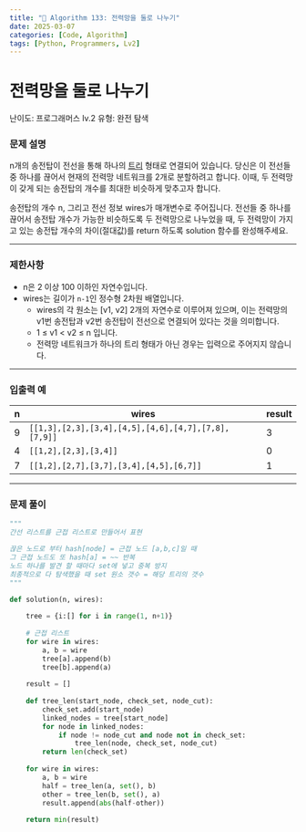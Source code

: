```yaml
---
title: "🧠 Algorithm 133: 전력망을 둘로 나누기"
date: 2025-03-07
categories: [Code, Algorithm]
tags: [Python, Programmers, Lv2]
---
```


# 전력망을 둘로 나누기

난이도: 프로그래머스 lv.2
유형: 완전 탐색

### **문제 설명**

n개의 송전탑이 전선을 통해 하나의 [트리](https://en.wikipedia.org/wiki/Tree_(data_structure)) 형태로 연결되어 있습니다. 당신은 이 전선들 중 하나를 끊어서 현재의 전력망 네트워크를 2개로 분할하려고 합니다. 이때, 두 전력망이 갖게 되는 송전탑의 개수를 최대한 비슷하게 맞추고자 합니다.

송전탑의 개수 n, 그리고 전선 정보 wires가 매개변수로 주어집니다. 전선들 중 하나를 끊어서 송전탑 개수가 가능한 비슷하도록 두 전력망으로 나누었을 때, 두 전력망이 가지고 있는 송전탑 개수의 차이(절대값)를 return 하도록 solution 함수를 완성해주세요.

---

### 제한사항

- n은 2 이상 100 이하인 자연수입니다.
- wires는 길이가 `n-1`인 정수형 2차원 배열입니다.
    - wires의 각 원소는 [v1, v2] 2개의 자연수로 이루어져 있으며, 이는 전력망의 v1번 송전탑과 v2번 송전탑이 전선으로 연결되어 있다는 것을 의미합니다.
    - 1 ≤ v1 < v2 ≤ n 입니다.
    - 전력망 네트워크가 하나의 트리 형태가 아닌 경우는 입력으로 주어지지 않습니다.

---

### 입출력 예

| n | wires | result |
| --- | --- | --- |
| 9 | `[[1,3],[2,3],[3,4],[4,5],[4,6],[4,7],[7,8],[7,9]]` | 3 |
| 4 | `[[1,2],[2,3],[3,4]]` | 0 |
| 7 | `[[1,2],[2,7],[3,7],[3,4],[4,5],[6,7]]` | 1 |

---

### 문제 풀이

```python
"""
간선 리스트를 근접 리스트로 만들어서 표현

끊은 노드로 부터 hash[node] = 근접 노드 [a,b,c]일 때
그 근접 노드도 또 hash[a] = ~~ 반복
노드 하나를 발견 할 때마다 set에 넣고 중복 방지
최종적으로 다 탐색했을 때 set 원소 갯수 = 해당 트리의 갯수
"""

def solution(n, wires):
    
    tree = {i:[] for i in range(1, n+1)}
    
    # 근접 리스트
    for wire in wires:
        a, b = wire
        tree[a].append(b)
        tree[b].append(a)
    
    result = []
    
    def tree_len(start_node, check_set, node_cut):
        check_set.add(start_node)
        linked_nodes = tree[start_node]
        for node in linked_nodes:
            if node != node_cut and node not in check_set:
                tree_len(node, check_set, node_cut)
        return len(check_set)
    
    for wire in wires:
        a, b = wire
        half = tree_len(a, set(), b)
        other = tree_len(b, set(), a)
        result.append(abs(half-other))
        
    return min(result)
```